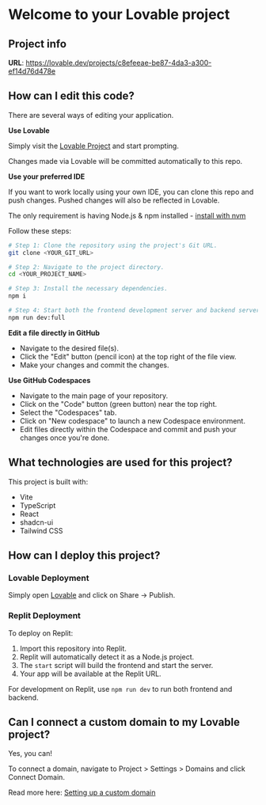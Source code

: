 # Welcome to your Lovable project

## Project info

**URL**: https://lovable.dev/projects/c8efeeae-be87-4da3-a300-ef14d76d478e

## How can I edit this code?

There are several ways of editing your application.

**Use Lovable**

Simply visit the [Lovable Project](https://lovable.dev/projects/c8efeeae-be87-4da3-a300-ef14d76d478e) and start prompting.

Changes made via Lovable will be committed automatically to this repo.

**Use your preferred IDE**

If you want to work locally using your own IDE, you can clone this repo and push changes. Pushed changes will also be reflected in Lovable.

The only requirement is having Node.js & npm installed - [install with nvm](https://github.com/nvm-sh/nvm#installing-and-updating)

Follow these steps:

```sh
# Step 1: Clone the repository using the project's Git URL.
git clone <YOUR_GIT_URL>

# Step 2: Navigate to the project directory.
cd <YOUR_PROJECT_NAME>

# Step 3: Install the necessary dependencies.
npm i

# Step 4: Start both the frontend development server and backend server.
npm run dev:full
```

**Edit a file directly in GitHub**

- Navigate to the desired file(s).
- Click the "Edit" button (pencil icon) at the top right of the file view.
- Make your changes and commit the changes.

**Use GitHub Codespaces**

- Navigate to the main page of your repository.
- Click on the "Code" button (green button) near the top right.
- Select the "Codespaces" tab.
- Click on "New codespace" to launch a new Codespace environment.
- Edit files directly within the Codespace and commit and push your changes once you're done.

## What technologies are used for this project?

This project is built with:

- Vite
- TypeScript
- React
- shadcn-ui
- Tailwind CSS

## How can I deploy this project?

### Lovable Deployment

Simply open [Lovable](https://lovable.dev/projects/c8efeeae-be87-4da3-a300-ef14d76d478e) and click on Share -> Publish.

### Replit Deployment

To deploy on Replit:

1. Import this repository into Replit.
2. Replit will automatically detect it as a Node.js project.
3. The `start` script will build the frontend and start the server.
4. Your app will be available at the Replit URL.

For development on Replit, use `npm run dev` to run both frontend and backend.

## Can I connect a custom domain to my Lovable project?

Yes, you can!

To connect a domain, navigate to Project > Settings > Domains and click Connect Domain.

Read more here: [Setting up a custom domain](https://docs.lovable.dev/features/custom-domain#custom-domain)
